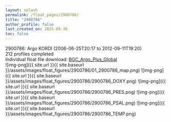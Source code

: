 ```yaml
---
layout: splash
permalink: /float_pages/2900786/
title: "2900786"
author_profile: false
last_created_on: 2025-09-30
toc: false
---
```

 
2900786: Argo KORDI (2006-06-25T20:17 to 2012-09-11T19:20)\
212 profiles completed\
Individual float file download: [BGC_Argo_Plus_Global](https://ftp.soest.hawaii.edu/bgc_argo_plus/Individual_Floats/outliers_removed/2900786_Sprof_processed.nc)\
![img-png]({{ site.url }}{{ site.baseurl }}/assets/images/float_figures/2900786/01_2900786_map.png)
![img-png]({{ site.url }}{{ site.baseurl }}/assets/images/float_figures/2900786/2900786_DOXY.png)
![img-png]({{ site.url }}{{ site.baseurl }}/assets/images/float_figures/2900786/2900786_PRES.png)
![img-png]({{ site.url }}{{ site.baseurl }}/assets/images/float_figures/2900786/2900786_PSAL.png)
![img-png]({{ site.url }}{{ site.baseurl }}/assets/images/float_figures/2900786/2900786_TEMP.png)
